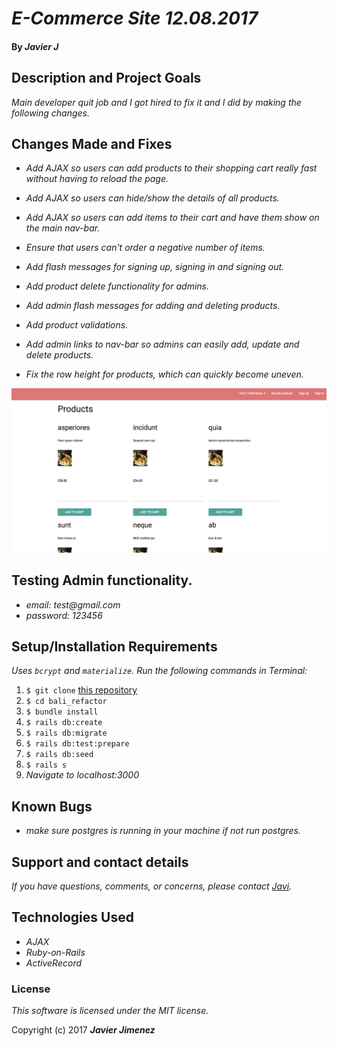 # _E-Commerce Site 12.08.2017_

#### By _**Javier J**_

## Description and Project Goals
_Main developer quit job and I got hired to fix it and I did by making the following changes._

## Changes Made and Fixes
* _Add AJAX so users can add products to their shopping cart really fast without having to reload the page._
* _Add AJAX so users can hide/show the details of all products._
* _Add AJAX so users can add items to their cart and have them show on the main nav-bar._

* _Ensure that users can't order a negative number of items._
* _Add flash messages for signing up, signing in and signing out._
* _Add product delete functionality for admins._
* _Add admin flash messages for adding and deleting products._
* _Add product validations._
* _Add admin links to nav-bar so admins can easily add, update and delete products._
* _Fix the row height for products, which can quickly become uneven._

![Screenshot](/img/pic1.png)

## Testing Admin functionality.
* _email: test@gmail.com_
* _password: 123456_



## Setup/Installation Requirements
_Uses `bcrypt` and `materialize`._
_Run the following commands in Terminal:_

1. `$ git clone` [this repository](https://github.com/javierrcc522/bali_refactor.git)
2. `$ cd bali_refactor`
3. `$ bundle install`
4. `$ rails db:create`
5. `$ rails db:migrate`
6. `$ rails db:test:prepare`
7. `$ rails db:seed`
8. `$ rails s`
9. _Navigate to localhost:3000_

## Known Bugs
* _make sure postgres is running in your machine if not run postgres._

## Support and contact details
_If you have questions, comments, or concerns, please contact [Javi](javierrcc522@gmail.com)._

## Technologies Used
* _AJAX_
* _Ruby-on-Rails_
* _ActiveRecord_


### License
*This software is licensed under the MIT license.*

Copyright (c) 2017 **_Javier Jimenez_**
